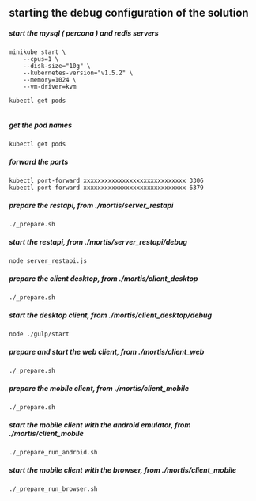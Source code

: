 
## starting the debug configuration of the solution

##### start the mysql ( percona ) and redis servers
```
minikube start \
    --cpus=1 \
    --disk-size="10g" \
    --kubernetes-version="v1.5.2" \
    --memory=1024 \
    --vm-driver=kvm
  
kubectl get pods
    
```

##### get the pod names
```
kubectl get pods
```

##### forward the ports 
```
kubectl port-forward xxxxxxxxxxxxxxxxxxxxxxxxxxxxx 3306
kubectl port-forward xxxxxxxxxxxxxxxxxxxxxxxxxxxxx 6379
```

##### prepare the restapi, from ./mortis/server_restapi
```
./_prepare.sh
```

##### start the restapi, from ./mortis/server_restapi/debug
```
node server_restapi.js
```

##### prepare the client desktop, from ./mortis/client_desktop
```
./_prepare.sh
```

##### start the desktop client, from ./mortis/client_desktop/debug 
```
node ./gulp/start
```

##### prepare and start the web client, from ./mortis/client_web
```
./_prepare.sh
```

##### prepare the mobile client, from ./mortis/client_mobile 
```
./_prepare.sh
```

##### start the mobile client with the android emulator, from ./mortis/client_mobile 
```
./_prepare_run_android.sh
```

##### start the mobile client with the browser, from ./mortis/client_mobile 
```
./_prepare_run_browser.sh
```
